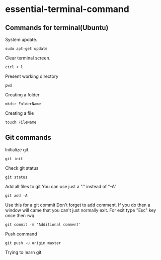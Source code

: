 # essential-terminal-command


## Commands for terminal(Ubuntu)
System update.
```
sudo apt-get update
```
Clear terminal screen.
```
ctrl + l
```
Present working directory
```
pwd
```
Creating a folder
```
mkdir FolderName
```
Creating a file
```
touch FileName
```

## Git commands
Initialize git.
```
git init
```
Check git status
```
git status
```
Add all files to git
You can use just a "." instead of "-A"
```
git add -A
```
Use this for a git commit 
Don't forget to add comment. If you do then a window will came that you can't just normally exit. For exit type "Esc" key once then :wq
```
git commit -m 'Additional comment'
```
Push command
```
git push -u origin master
```






Trying to learn git.